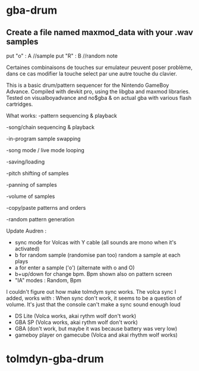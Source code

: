 # gba-drum

## Create a file named maxmod_data with your .wav samples

put "o" : A  //sample
put "R" : B  //random note

Certaines combinaisons de touches sur emulateur peuvent poser problème, 
dans ce cas modifier la touche select par une autre touche du clavier.

This is a basic drum/pattern sequencer for the Nintendo GameBoy Advance. Compiled with devkit pro, using the libgba and maxmod libraries. Tested on visualboyadvance and no$gba & on actual gba with various flash cartridges.

What works:
-pattern sequencing & playback

-song/chain sequencing & playback

-in-program sample swapping

-song mode / live mode looping

-saving/loading

-pitch shifting of samples

-panning of samples

-volume of samples

-copy/paste patterns and orders

-random pattern generation


Update Audren :

- sync mode for Volcas with Y cable (all sounds are mono when it's activated)
- b for random sample (randomise pan too) random a sample at each plays
- a for enter a sample ('o') (alternate with o and O)
- b+up/down for change bpm. Bpm shown also on pattern screen
- "IA" modes : Random, Bpm

I couldn't figure out how make tolmdym sync works. The volca sync I added, works with :
When sync don't work, it seems to be a question of volume. It's just that the console can't make a sync sound enough loud
- DS Lite (Volca works, akai rythm wolf don't work)
- GBA SP (Volca works, akai rythm wolf don't work)
- GBA (don't work, but maybe it was because battery was very low)
- gameboy player on gamecube (Volca and akai rhythm wolf works)

# tolmdyn-gba-drum

